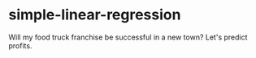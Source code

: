 # simple-linear-regression
Will my food truck franchise be successful in a new town? Let's predict profits.
